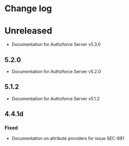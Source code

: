 # Change log 

# Unreleased
- Documentation for Authzforce Server v5.3.0


## 5.2.0
- Documentation for Authzforce Server v5.2.0


## 5.1.2
- Documentation for Authzforce Server v5.1.2 


## 4.4.1d
### Fixed
- Documentation on attribute providers for issue SEC-891

